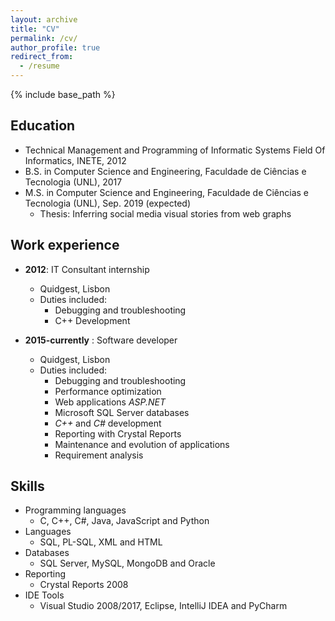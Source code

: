 ```yaml
---
layout: archive
title: "CV"
permalink: /cv/
author_profile: true
redirect_from:
  - /resume
---
```


{% include base_path %}

## Education

* Technical Management and Programming of Informatic Systems Field Of Informatics, INETE, 2012
* B.S. in Computer Science and Engineering, Faculdade de Ciências e Tecnologia (UNL), 2017
* M.S. in Computer Science and Engineering, Faculdade de Ciências e Tecnologia (UNL), Sep. 2019 (expected)
  * Thesis: Inferring social media visual stories from web graphs

## Work experience

* **2012**: IT Consultant internship
  * Quidgest, Lisbon
  * Duties included: 
    * Debugging and troubleshooting
    * C++ Development

* **2015-currently** : Software developer
  * Quidgest, Lisbon
  * Duties included:
    * Debugging and troubleshooting
    * Performance optimization
    * Web applications *ASP.NET*
    * Microsoft SQL Server databases
    * *C++* and *C#* development
    * Reporting with Crystal Reports
    * Maintenance and evolution of applications
    * Requirement analysis  

## Skills

* Programming languages
  * C, C++, C#, Java, JavaScript and Python
* Languages
  * SQL, PL-SQL, XML and HTML
* Databases
  * SQL Server, MySQL, MongoDB and Oracle
* Reporting
  * Crystal Reports 2008
* IDE Tools
  * Visual Studio 2008/2017, Eclipse, IntelliJ IDEA and PyCharm
